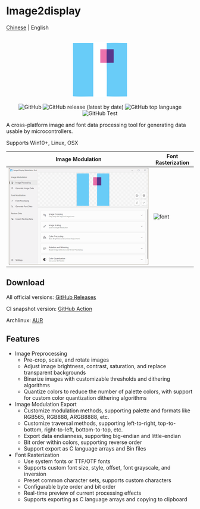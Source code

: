 # Image2display

[Chinese](./README.md) | English

<p align="center">
    <br>
    <img src="./Image2Display/Image2Display/Assets/logo.svg" width="150"/>
    <br>
</p>
<p align="center">
    <img alt="GitHub" src="https://img.shields.io/github/license/chenxuuu/image2display">
    <img alt="GitHub release (latest by date)" src="https://img.shields.io/github/v/release/chenxuuu/image2display">
    <img alt="GitHub top language" src="https://img.shields.io/github/languages/top/chenxuuu/image2display">
    <img alt="GitHub Test" src="https://github.com/chenxuuu/image2display/actions/workflows/test.yml/badge.svg">
</p>

A cross-platform image and font data processing tool for generating data usable by microcontrollers.

Supports Win10+, Linux, OSX

| Image Modulation | Font Rasterization |
|--------|--------|
| ![image2display](Assets/en.gif) | ![font](Assets/font.png) |

## Download

All official versions: [GitHub Releases](https://github.com/chenxuuu/image2display/releases/latest)

CI snapshot version: [GitHub Action](https://nightly.link/chenxuuu/image2display/workflows/build/master)

Archlinux: [AUR](https://aur.archlinux.org/packages/image2display-bin)

## Features

- Image Preprocessing
  - Pre-crop, scale, and rotate images
  - Adjust image brightness, contrast, saturation, and replace transparent backgrounds
  - Binarize images with customizable thresholds and dithering algorithms
  - Quantize colors to reduce the number of palette colors, with support for custom color quantization dithering algorithms
- Image Modulation Export
  - Customize modulation methods, supporting palette and formats like RGB565, RGB888, ARGB8888, etc.
  - Customize traversal methods, supporting left-to-right, top-to-bottom, right-to-left, bottom-to-top, etc.
  - Export data endianness, supporting big-endian and little-endian
  - Bit order within colors, supporting reverse order
  - Support export as C language arrays and Bin files
- Font Rasterization
  - Use system fonts or TTF/OTF fonts
  - Supports custom font size, style, offset, font grayscale, and inversion
  - Preset common character sets, supports custom characters
  - Configurable byte order and bit order
  - Real-time preview of current processing effects
  - Supports exporting as C language arrays and copying to clipboard
